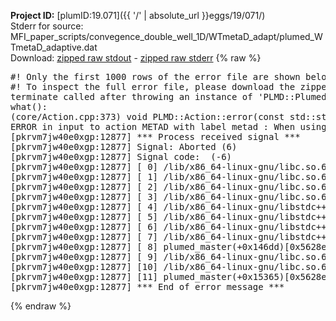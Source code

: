 **Project ID:** [plumID:19.071]({{ '/' | absolute_url }}eggs/19/071/)  
Stderr for source:  MFI_paper_scripts/convegence_double_well_1D/WTmetaD_adapt/plumed_WTmetaD_adaptive.dat   
Download: [zipped raw stdout](plumed_WTmetaD_adaptive.dat.plumed_master.stdout.txt.zip) - [zipped raw stderr](plumed_WTmetaD_adaptive.dat.plumed_master.stderr.txt.zip) 
{% raw %}
<pre>
#! Only the first 1000 rows of the error file are shown below
#! To inspect the full error file, please download the zipped raw stderr file above
terminate called after throwing an instance of 'PLMD::Plumed::ExceptionError'
what():
(core/Action.cpp:373) void PLMD::Action::error(const std::string&) const
ERROR in input to action METAD with label metad : When using ADAPTIVE Gaussians on a grid SIGMA_MIN must be specified
[pkrvm7jw40e0xgp:12877] *** Process received signal ***
[pkrvm7jw40e0xgp:12877] Signal: Aborted (6)
[pkrvm7jw40e0xgp:12877] Signal code:  (-6)
[pkrvm7jw40e0xgp:12877] [ 0] /lib/x86_64-linux-gnu/libc.so.6(+0x45330)[0x7faca8c45330]
[pkrvm7jw40e0xgp:12877] [ 1] /lib/x86_64-linux-gnu/libc.so.6(pthread_kill+0x11c)[0x7faca8c9eb2c]
[pkrvm7jw40e0xgp:12877] [ 2] /lib/x86_64-linux-gnu/libc.so.6(gsignal+0x1e)[0x7faca8c4527e]
[pkrvm7jw40e0xgp:12877] [ 3] /lib/x86_64-linux-gnu/libc.so.6(abort+0xdf)[0x7faca8c288ff]
[pkrvm7jw40e0xgp:12877] [ 4] /lib/x86_64-linux-gnu/libstdc++.so.6(+0xa5ff5)[0x7faca90a5ff5]
[pkrvm7jw40e0xgp:12877] [ 5] /lib/x86_64-linux-gnu/libstdc++.so.6(+0xbb0da)[0x7faca90bb0da]
[pkrvm7jw40e0xgp:12877] [ 6] /lib/x86_64-linux-gnu/libstdc++.so.6(_ZSt10unexpectedv+0x0)[0x7faca90a5a55]
[pkrvm7jw40e0xgp:12877] [ 7] /lib/x86_64-linux-gnu/libstdc++.so.6(+0xa5a6f)[0x7faca90a5a6f]
[pkrvm7jw40e0xgp:12877] [ 8] plumed_master(+0x146dd)[0x5628e71716dd]
[pkrvm7jw40e0xgp:12877] [ 9] /lib/x86_64-linux-gnu/libc.so.6(+0x2a1ca)[0x7faca8c2a1ca]
[pkrvm7jw40e0xgp:12877] [10] /lib/x86_64-linux-gnu/libc.so.6(__libc_start_main+0x8b)[0x7faca8c2a28b]
[pkrvm7jw40e0xgp:12877] [11] plumed_master(+0x15365)[0x5628e7172365]
[pkrvm7jw40e0xgp:12877] *** End of error message ***
</pre>
{% endraw %}
